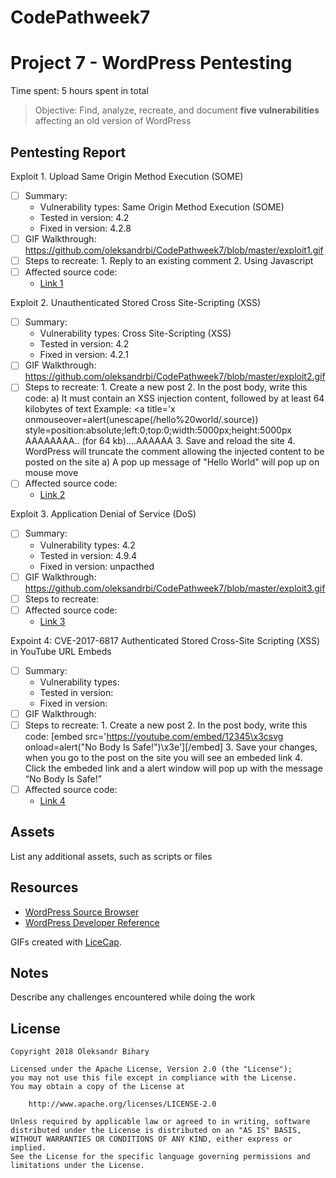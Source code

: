 # CodePathweek7
# Project 7 - WordPress Pentesting

Time spent: 5 hours spent in total

> Objective: Find, analyze, recreate, and document **five vulnerabilities** affecting an old version of WordPress

## Pentesting Report

Exploit 1. Upload Same Origin Method Execution (SOME)
  - [ ] Summary: 
    - Vulnerability types: Same Origin Method Execution (SOME)
    - Tested in version: 4.2
    - Fixed in version: 4.2.8
  - [ ] GIF Walkthrough: https://github.com/oleksandrbi/CodePathweek7/blob/master/exploit1.gif
  - [ ] Steps to recreate: 
        1. Reply to an existing comment
        2. Using Javascript
  - [ ] Affected source code:
    - [Link 1](https://core.trac.wordpress.org/browser/tags/version/src/source_file.php)
    
Exploit 2. Unauthenticated Stored Cross Site-Scripting (XSS)
  - [ ] Summary: 
    - Vulnerability types: Cross Site-Scripting (XSS)
    - Tested in version: 4.2
    - Fixed in version: 4.2.1
  - [ ] GIF Walkthrough: https://github.com/oleksandrbi/CodePathweek7/blob/master/exploit2.gif
  - [ ] Steps to recreate: 
        1. Create a new post
        2. In the post body, write this code:
            a) It must contain an XSS injection content, followed by at least 64 kilobytes of text
                Example: 
                    <a title='x onmouseover=alert(unescape(/hello%20world/.source))
                    style=position:absolute;left:0;top:0;width:5000px;height:5000px
                    AAAAAAAA.. (for 64 kb)....AAAAAA
        3. Save and reload the site
        4. WordPress will truncate the comment allowing the injected content to be posted on the site
            a) A pop up message of "Hello World" will pop up on mouse move
  - [ ] Affected source code:
    - [Link 2](https://core.trac.wordpress.org/changeset/32299)
    
Exploit 3. Application Denial of Service (DoS)
  - [ ] Summary: 
    - Vulnerability types: 4.2
    - Tested in version: 4.9.4
    - Fixed in version: unpacthed
  - [ ] GIF Walkthrough: https://github.com/oleksandrbi/CodePathweek7/blob/master/exploit3.gif
  - [ ] Steps to recreate: 
  - [ ] Affected source code:
    - [Link 3](https://core.trac.wordpress.org/browser/tags/version/src/source_file.php)
    
Expoint 4: CVE-2017-6817 Authenticated Stored Cross-Site Scripting (XSS) in YouTube URL Embeds
  - [ ] Summary: 
    - Vulnerability types:
    - Tested in version:
    - Fixed in version: 
  - [ ] GIF Walkthrough: 
  - [ ] Steps to recreate: 
        1. Create a new post
        2. In the post body, write this code:
            [embed src='https://youtube.com/embed/12345\x3csvg onload=alert("No Body Is Safe!")\x3e'][/embed]
        3. Save your changes, when you go to the post on the site you will see an embeded link
        4. Click the embeded link and a alert window will pop up with the message “No Body Is Safe!”
  - [ ] Affected source code:
    - [Link 4](https://core.trac.wordpress.org/browser/tags/version/src/source_file.php)
## Assets

List any additional assets, such as scripts or files

## Resources

- [WordPress Source Browser](https://core.trac.wordpress.org/browser/)
- [WordPress Developer Reference](https://developer.wordpress.org/reference/)

GIFs created with [LiceCap](http://www.cockos.com/licecap/).

## Notes

Describe any challenges encountered while doing the work

## License

    Copyright 2018 Oleksandr Bihary

    Licensed under the Apache License, Version 2.0 (the "License");
    you may not use this file except in compliance with the License.
    You may obtain a copy of the License at

        http://www.apache.org/licenses/LICENSE-2.0

    Unless required by applicable law or agreed to in writing, software
    distributed under the License is distributed on an "AS IS" BASIS,
    WITHOUT WARRANTIES OR CONDITIONS OF ANY KIND, either express or implied.
    See the License for the specific language governing permissions and
    limitations under the License.
